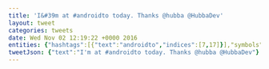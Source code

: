 ```yaml
---
title: 'I&#39m at #androidto today. Thanks @hubba @HubbaDev'
layout: tweet
categories: tweets
date: Wed Nov 02 12:19:22 +0000 2016
entities: {"hashtags":[{"text":"androidto","indices":[7,17]}],"symbols":[],"user_mentions":[{"screen_name":"hubba","name":"Hubba","id":14608479,"id_str":"14608479","indices":[32,38]},{"screen_name":"HubbaDev","name":"Development at Hubba","id":743092393725952000,"id_str":"743092393725952000","indices":[39,48]}],"urls":[]}
tweetJson: {"text":"I'm at #androidto today. Thanks @hubba @HubbaDev"}
---
```

